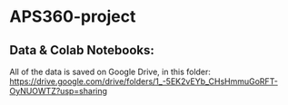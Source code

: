 # APS360-project

## Data & Colab Notebooks:
All of the data is saved on Google Drive, in this folder: https://drive.google.com/drive/folders/1_-5EK2vEYb_CHsHmmuGoRFT-OyNUOWTZ?usp=sharing
